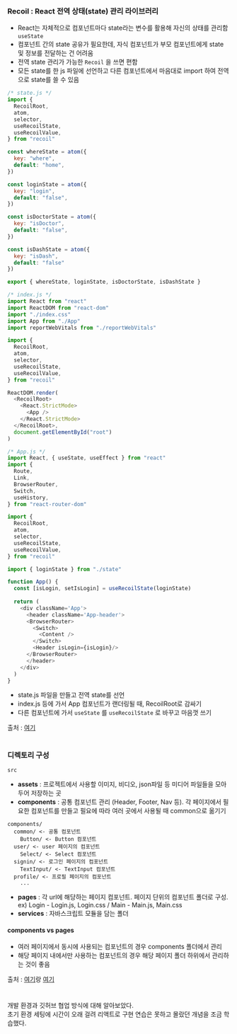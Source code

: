 ### Recoil : React 전역 상태(state) 관리 라이브러리
- React는 자체적으로 컴포넌트마다 state라는 변수를 활용해 자신의 상태를 관리함 `useState`
- 컴포넌트 간의 state 공유가 필요한데, 자식 컴포넌트가 부모 컴포넌트에게 state 및 정보를 전달하는 건 어려움
- 전역 state 관리가 가능한 `Recoil` 을 쓰면 편함
- 모든 state를 한 js 파일에 선언하고 다른 컴포넌트에서 마음대로 import 하여 전역으로 state를 쓸 수 있음
```javascript
/* state.js */
import {
  RecoilRoot,
  atom,
  selector,
  useRecoilState,
  useRecoilValue,
} from "recoil"

const whereState = atom({
  key: "where",
  default: "home",
})

const loginState = atom({
  key: "login",
  default: "false",
})

const isDoctorState = atom({
  key: "isDoctor",
  default: "false",
})

const isDashState = atom({
  key: "isDash",
  default: "false"
})

export { whereState, loginState, isDoctorState, isDashState }

/* index.js */
import React from "react"
import ReactDOM from "react-dom"
import "./index.css"
import App from "./App"
import reportWebVitals from "./reportWebVitals"

import {
  RecoilRoot,
  atom,
  selector,
  useRecoilState,
  useRecoilValue,
} from "recoil"

ReactDOM.render(
  <RecoilRoot>
    <React.StrictMode>
      <App />
    </React.StrictMode>
  </RecoilRoot>,
  document.getElementById("root")
)

/* App.js */
import React, { useState, useEffect } from "react"
import {
  Route,
  Link,
  BrowserRouter,
  Switch,
  useHistory,
} from "react-router-dom"

import {
  RecoilRoot,
  atom,
  selector,
  useRecoilState,
  useRecoilValue,
} from "recoil"

import { loginState } from "./state"

function App() {
  const [isLogin, setIsLogin] = useRecoilState(loginState)
  
  return (
    <div className='App'>
      <header className='App-header'>
      <BrowserRouter>
        <Switch>
          <Content />
        </Switch>
        <Header isLogin={isLogin}/>
      </BrowserRouter>
      </header>
    </div>
  )
}
```
- state.js 파일을 만들고 전역 state를 선언
- index.js 등에 가서 App 컴포넌트가 랜더링될 때, RecoilRoot로 감싸기
- 다른 컴포넌트에 가서 `useState` 를 `useRecoilState` 로 바꾸고 마음껏 쓰기

출처 : [여기](https://amkorousagi-money.tistory.com/entry/React-%EC%A0%84%EC%97%AD-%EC%83%81%ED%83%9Cstate-%EA%B4%80%EB%A6%AC-%EB%9D%BC%EC%9D%B4%EB%B8%8C%EB%9F%AC%EB%A6%AC-Recoil)
#
### 디렉토리 구성
`src`
- **assets** : 프로젝트에서 사용할 이미지, 비디오, json파일 등 미디어 파일들을 모아두어 저장하는 곳
- **components** : 공통 컴포넌트 관리 (Header, Footer, Nav 등). 각 페이지에서 필요한 컴포넌트를 만들고 필요에 따라 여러 곳에서 사용될 때 common으로 옮기기
```
components/
  common/ <- 공통 컴포넌트
    Button/ <- Button 컴포넌트
  user/ <- user 페이지의 컴포넌트
    Select/ <- Select 컴포넌트
  signin/ <- 로그인 페이지의 컴포넌트
    TextInput/ <- TextInput 컴포넌트
  profile/ <- 프로필 페이지의 컴포넌트
    ...
```
- **pages** : 각 url에 해당하는 페이지 컴포넌트. 페이지 단위의 컴포넌트 폴더로 구성. ex) Login - Login.js, Login.css / Main - Main.js, Main.css
- **services** : 자바스크립트 모듈을 담는 폴더
#### components vs pages
- 여러 페이지에서 동시에 사용되는 컴포넌트의 경우 components 폴더에서 관리
- 해당 페이지 내에서만 사용하는 컴포넌트의 경우 해당 페이지 폴더 하위에서 관리하는 것이 좋음

출처 : [여기](https://velog.io/@_seeul/React-%EB%A6%AC%EC%95%A1%ED%8A%B8%EB%A1%9C-%ED%94%84%EB%A1%9C%EC%A0%9D%ED%8A%B8%EB%A5%BC-%EC%A7%84%ED%96%89%ED%95%A0%EB%95%8C-%EC%96%B4%EB%96%BB%EA%B2%8C-%ED%8F%B4%EB%8D%94-%EA%B5%AC%EC%A1%B0%EB%A5%BC-%EC%9E%A1%EB%8A%94%EA%B2%83%EC%9D%B4-%EC%A2%8B%EC%9D%84%EA%B9%8C)랑 [여기](https://thinkforthink.tistory.com/373)
#
개발 환경과 깃허브 협업 방식에 대해 알아보았다.  
초기 환경 세팅에 시간이 오래 걸려 리액트로 구현 연습은 못하고 몰랐던 개념을 조금 학습했다.
